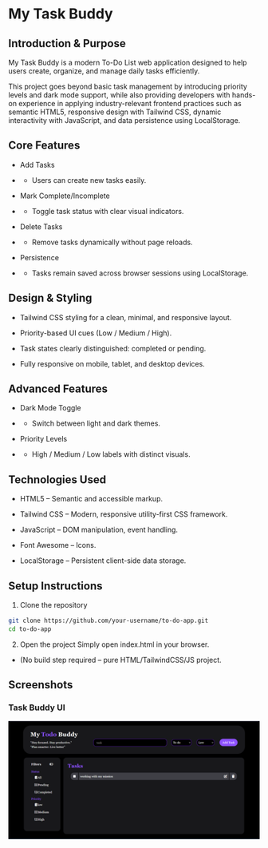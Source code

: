 # My Task Buddy 
## Introduction & Purpose

My Task Buddy is a modern To-Do List web application designed to help users create, organize, and manage daily tasks efficiently.

This project goes beyond basic task management by introducing priority levels and dark mode support, while also providing developers with hands-on experience in applying industry-relevant frontend practices such as semantic HTML5, responsive design with Tailwind CSS, dynamic interactivity with JavaScript, and data persistence using LocalStorage.

## Core Features

- Add Tasks 
- -  Users can create new tasks easily.

- Mark Complete/Incomplete 
- - Toggle task status with clear visual indicators.

- Delete Tasks 
- - Remove tasks dynamically without page reloads.

- Persistence 
- - Tasks remain saved across browser sessions using LocalStorage.

## Design & Styling
- Tailwind CSS styling for a clean, minimal, and responsive layout.

- Priority-based UI cues (Low / Medium / High).

- Task states clearly distinguished:  completed or pending.

- Fully responsive on mobile, tablet, and desktop devices.

## Advanced Features
- Dark Mode Toggle 
- - Switch between light and dark themes.

- Priority Levels 
- - High / Medium / Low labels with distinct visuals.

## Technologies Used
- HTML5 – Semantic and accessible markup.

- Tailwind CSS – Modern, responsive utility-first CSS framework.

- JavaScript – DOM manipulation, event handling.

- Font Awesome – Icons.

- LocalStorage – Persistent client-side data storage.

## Setup Instructions

1. Clone the repository

```bash
git clone https://github.com/your-username/to-do-app.git
cd to-do-app
```

2. Open the project
Simply open index.html in your browser.

- (No build step required – pure HTML/TailwindCSS/JS project.

## Screenshots

### Task Buddy UI  
![Task Buddy Screenshot](assets/images/image.png) 